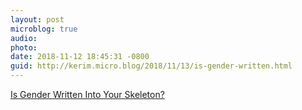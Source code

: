 ```yaml
---
layout: post
microblog: true
audio: 
photo: 
date: 2018-11-12 18:45:31 -0800
guid: http://kerim.micro.blog/2018/11/13/is-gender-written.html
---
```

[Is Gender Written Into Your Skeleton?](https://www.sapiens.org/body/intersex-biological-sex/)
